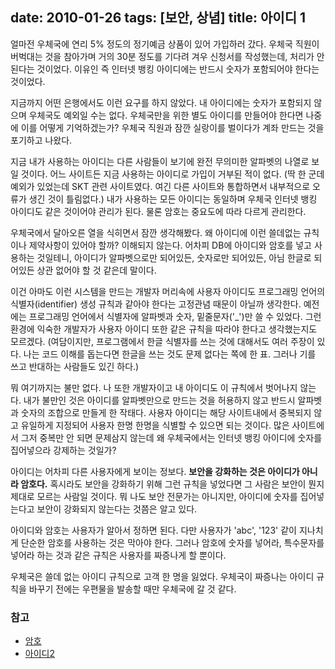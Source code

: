 date: 2010-01-26
tags: [보안, 상념]
title: 아이디 1
---
얼마전 우체국에 연리 5% 정도의 정기예금 상품이 있어 가입하러 갔다. 우체국 직원이 버벅대는 것을 참아가며 거의 30분 정도를 기다려 겨우 신청서를 작성했는데, 처리가 안된다는 것이었다. 이유인 즉 인터넷 뱅킹 아이디에는 반드시 숫자가 포함되어야 한다는 것이었다.
<!--more-->

지금까지 어떤 은행에서도 이런 요구를 하지 않았다. 내 아이디에는 숫자가 포함되지 않으며 우체국도 예외일 수는 없다. 우체국만을 위한 별도 아이디를 만들어야 한다면 나중에 이를 어떻게 기억하겠는가? 우체국 직원과 잠깐 실랑이를 벌이다가 계좌 만드는 것을 포기하고 나왔다.

지금 내가 사용하는 아이디는 다른 사람들이 보기에 완전 무의미한 알파벳의 나열로 보일 것이다. 어느 사이트든 지금 사용하는 아이디로 가입이 거부된 적이 없다. (딱 한 군데 예외가 있었는데 SKT 관련 사이트였다. 여긴 다른 사이트와 통합하면서 내부적으로 오류가 생긴 것이 틀림없다.) 내가 사용하는 모든 아이디는 동일하며 우체국 인터넷 뱅킹 아이디도 같은 것이어야 관리가 된다. 물론 암호는 중요도에 따라 다르게 관리한다.

우체국에서 달아오른 열을 식히면서 잠깐 생각해봤다. 왜 아이디에 이런 쓸데없는 규칙이나 제약사항이 있어야 할까? 이해되지 않는다. 어차피 DB에 아이디와 암호를 넣고 사용하는 것일테니, 아이디가 알파벳으로만 되어있든, 숫자로만 되어있든, 아님 한글로 되어있든 상관 없어야 할 것 같은데 말이다.

이건 아마도 이런 시스템을 만드는 개발자 머리속에 사용자 아이디도 프로그래밍 언어의 식별자(identifier) 생성 규칙과 같아야 한다는 고정관념 때문이 아닐까 생각한다. 예전에는 프로그래밍 언어에서 식별자에 알파벳과 숫자, 밑줄문자('_')만 쓸 수 있었다. 그런 환경에 익숙한 개발자가 사용자 아이디 또한 같은 규칙을 따라야 한다고 생각했는지도 모르겠다. (여담이지만, 프로그램에서 한글 식별자를 쓰는 것에 대해서도 여러 주장이 있다. 나는 코드 이해를 돕는다면 한글을 쓰는 것도 문제 없다는 쪽에 한 표. 그러나 기를 쓰고 반대하는 사람들도 있긴 하다.)

뭐 여기까지는 불만 없다. 나 또한 개발자이고 내 아이디도 이 규칙에서 벗어나지 않는다. 내가 불만인 것은 아이디를 알파벳만으로 만드는 것을 허용하지 않고 반드시 알파벳과 숫자의 조합으로 만들게 한 작태다. 사용자 아이디는 해당 사이트내에서 중복되지 않고 유일하게 지정되어 사용자 한명 한명을 식별할 수 있으면 되는 것이다. 많은 사이트에서 그저 중복만 안 되면 문제삼지 않는데 왜 우체국에서는 인터넷 뱅킹 아이디에 숫자를 집어넣으라 강제하는 것일가?

아이디는 어차피 다른 사용자에게 보이는 정보다. **보안을 강화하는 것은 아이디가 아니라 암호다.** 혹시라도 보안을 강화하기 위해 그런 규칙을 넣었다면 그 사람은 보안이 뭔지 제대로 모르는 사람일 것이다. 뭐 나도 보안 전문가는 아니지만, 아이디에 숫자를 집어넣는다고 보안이 강화되지 않는다는 것쯤은 알고 있다.

아이디와 암호는 사용자가 알아서 정하면 된다. 다만 사용자가 'abc', '123' 같이 지나치게 단순한 암호를 사용하는 것은 막아야 한다. 그러나 암호에 숫자를 넣어라, 특수문자를 넣어라 하는 것과 같은 규칙은 사용자를 짜증나게 할 뿐이다.

우체국은 쓸데 없는 아이디 규칙으로 고객 한 명을 잃었다. 우체국이 짜증나는 아이디 규칙을 바꾸기 전에는 우편물을 발송할 때만 우체국에 갈 것 같다.

### 참고
* [암호](/2009/07/14/password/)
* [아이디2](/2010/02/04/id/)
